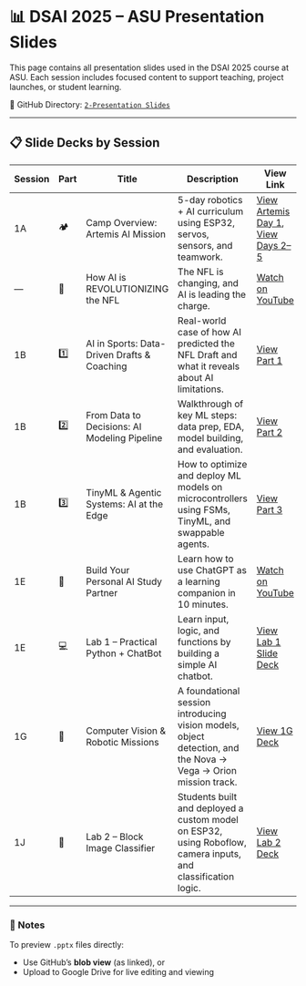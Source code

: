 
# 📊 DSAI 2025 – ASU Presentation Slides

This page contains all presentation slides used in the DSAI 2025 course at ASU. Each session includes focused content to support teaching, project launches, or student learning.

📁 GitHub Directory: [`2-Presentation Slides`](https://github.com/RudyMartin/dsai-2025/tree/main/ASU/2-Presentation%20Slides)


---

## 📋 Slide Decks by Session

| Session | Part | Title                                      | Description                                                                                      | View Link                                                                                                                                         |
|---------|------|--------------------------------------------|--------------------------------------------------------------------------------------------------|---------------------------------------------------------------------------------------------------------------------------------------------------|
| 1A      | 🏕️    | Camp Overview: Artemis AI Mission         | 5-day robotics + AI curriculum using ESP32, servos, sensors, and teamwork.                      | [View Artemis Day 1](https://github.com/RudyMartin/dsai-2025/blob/main/ASU/2-Presentation%20Slides/Artemis_Camp_Day1.pptx), [View Days 2–5](https://github.com/RudyMartin/dsai-2025/blob/main/ASU/2-Presentation%20Slides/Artemis_Camp_Days2_to_5.pptx) |
| —       | 🎥    | How AI is REVOLUTIONIZING the NFL         | The NFL is changing, and AI is leading the charge.                                              | [Watch on YouTube](https://www.youtube.com/watch?v=DnXQKocL86Y)                                                                                   |
| 1B      | 1️⃣   | AI in Sports: Data-Driven Drafts & Coaching | Real-world case of how AI predicted the NFL Draft and what it reveals about AI limitations.      | [View Part 1](https://github.com/RudyMartin/dsai-2025/blob/main/ASU/2-Presentation%20Slides/AI_in_Sports_Part1.pptx)                             |
| 1B      | 2️⃣   | From Data to Decisions: AI Modeling Pipeline | Walkthrough of key ML steps: data prep, EDA, model building, and evaluation.                    | [View Part 2](https://github.com/RudyMartin/dsai-2025/blob/main/ASU/2-Presentation%20Slides/AI_Modeling_Pipe.pptx)                               |
| 1B      | 3️⃣   | TinyML & Agentic Systems: AI at the Edge     | How to optimize and deploy ML models on microcontrollers using FSMs, TinyML, and swappable agents. | [View Part 3](https://github.com/RudyMartin/dsai-2025/blob/main/ASU/2-Presentation%20Slides/TinyML_and_Systems_Part3_Final.pptx)                |
| 1E      | 🎥    | Build Your Personal AI Study Partner       | Learn how to use ChatGPT as a learning companion in 10 minutes. | [Watch on YouTube](https://www.youtube.com/watch?v=jzjWrufn_Dc) |
| 1E      | 💻    | Lab 1 – Practical Python + ChatBot         | Learn input, logic, and functions by building a simple AI chatbot. | [View Lab 1 Slide Deck](https://github.com/RudyMartin/dsai-2025/blob/main/ASU/2-Presentation%20Slides/Lab1_Python_Chatbot.pptx) |
| 1G      | 🎯    | Computer Vision & Robotic Missions         | A foundational session introducing vision models, object detection, and the Nova → Vega → Orion mission track. | [View 1G Deck](https://github.com/RudyMartin/dsai-2025/blob/main/ASU/2-Presentation%20Slides/Session_1G_DSAI_2025_Deck_With_Header.pptx) |
| 1J      | 🧪    | Lab 2 – Block Image Classifier             | Students built and deployed a custom model on ESP32, using Roboflow, camera inputs, and classification logic.  | [View Lab 2 Deck](https://github.com/RudyMartin/dsai-2025/blob/main/ASU/2-Presentation%20Slides/lab2_presentation.pptx) |


---

### 🧩 Notes

To preview `.pptx` files directly:
- Use GitHub’s **blob view** (as linked), or
- Upload to Google Drive for live editing and viewing
